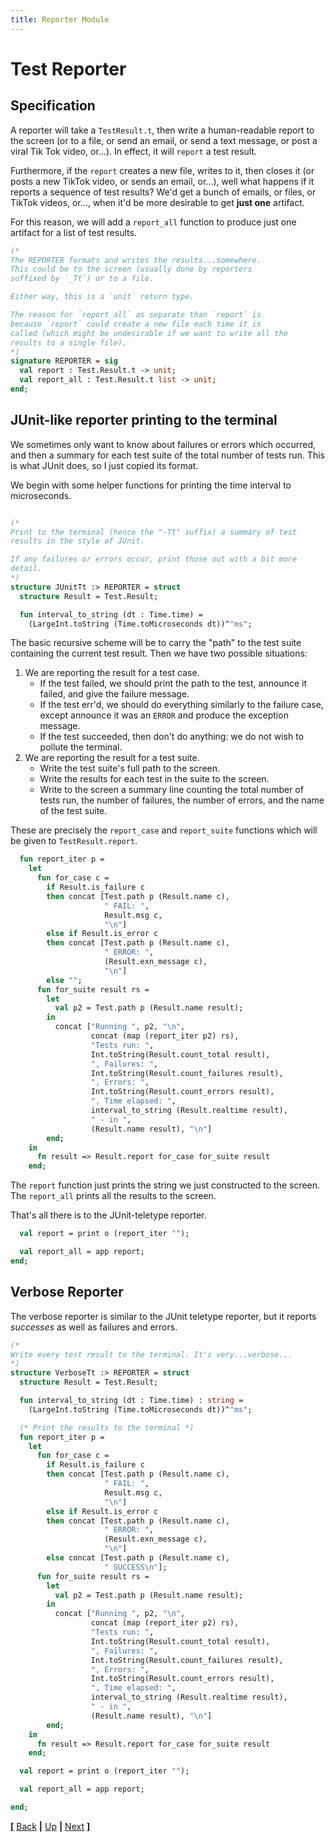 ```yaml
---
title: Reporter Module
---
```


# Test Reporter

## Specification

A reporter will take a `TestResult.t`, then write a human-readable
report to the screen (or to a file, or send an email, or send a text
message, or post a viral Tik Tok video, or...). In effect, it will
`report` a test result.

Furthermore, if the `report` creates a new file, writes to it, then
closes it (or posts a new TikTok video, or sends an email, or...),
well what happens if it reports a sequence of test results? We'd get a
bunch of emails, or files, or TikTok videos, or..., when it'd be more
desirable to get **just one** artifact.

For this reason, we will add a `report_all` function to produce just
one artifact for a list of test results.

```sml {file="reporter.sig"}
(*
The REPORTER formats and writes the results...somewhere.
This could be to the screen (usually done by reporters
suffixed by `_Tt`) or to a file.

Either way, this is a `unit` return type.

The reason for `report_all` as separate than `report` is
because `report` could create a new file each time it is
called (which might be undesirable if we want to write all the
results to a single file).
*)
signature REPORTER = sig
  val report : Test.Result.t -> unit;
  val report_all : Test.Result.t list -> unit;
end;
```

## JUnit-like reporter printing to the terminal

We sometimes only want to know about failures or errors which
occurred, and then a summary for each test suite of the total number
of tests run. This is what JUnit does, so I just copied its format.

We begin with some helper functions for printing the time interval to
microseconds.

```sml {file="junit_tt.sml"}

(* 
Print to the terminal (hence the "-Tt" suffix) a summary of test
results in the style of JUnit.

If any failures or errors occur, print those out with a bit more
detail.
*)
structure JUnitTt :> REPORTER = struct
  structure Result = Test.Result;

  fun interval_to_string (dt : Time.time) =
    (LargeInt.toString (Time.toMicroseconds dt))^"ms";
```

The basic recursive scheme will be to carry the "path" to the test
suite containing the current test result. Then we have two possible
situations:

1. We are reporting the result for a test case. 
   - If the test failed, we should print the path to the test,
     announce it failed, and give the failure message.
   - If the test err'd, we should do everything similarly to the
     failure case, except announce it was an `ERROR` and produce the
     exception message.
   - If the test succeeded, then don't do anything: we do not wish to
     pollute the terminal.
2. We are reporting the result for a test suite.
   - Write the test suite's full path to the screen.
   - Write the results for each test in the suite to the screen.
   - Write to the screen a summary line counting the total number of
     tests run, the number of failures, the number of errors, and the
     name of the test suite.

These are precisely the `report_case` and `report_suite` functions
which will be given to `TestResult.report`.

```sml
  fun report_iter p =
    let
      fun for_case c =
        if Result.is_failure c
        then concat [Test.path p (Result.name c),
                     " FAIL: ",
                     Result.msg c,
                     "\n"]
        else if Result.is_error c
        then concat [Test.path p (Result.name c),
                     " ERROR: ",
                     (Result.exn_message c),
                     "\n"]
        else "";
      fun for_suite result rs =
        let
          val p2 = Test.path p (Result.name result);
        in
          concat ["Running ", p2, "\n",
                  concat (map (report_iter p2) rs),
                  "Tests run: ",
                  Int.toString(Result.count_total result),
                  ", Failures: ",
                  Int.toString(Result.count_failures result),
                  ", Errors: ",
                  Int.toString(Result.count_errors result),
                  ", Time elapsed: ",
                  interval_to_string (Result.realtime result),
                  " - in ",
                  (Result.name result), "\n"]
        end;
    in
      fn result => Result.report for_case for_suite result
    end;
```

The `report` function just prints the string we just constructed to
the screen. The `report_all` prints all the results to the screen.

That's all there is to the JUnit-teletype reporter.

```sml
  val report = print o (report_iter "");

  val report_all = app report;
end;
```

## Verbose Reporter

The verbose reporter is similar to the JUnit teletype reporter, but it
reports _successes_ as well as failures and errors.

```sml {file="verbose_tt.sml"}
(*
Write every test result to the terminal. It's very...verbose...
*)
structure VerboseTt :> REPORTER = struct
  structure Result = Test.Result;

  fun interval_to_string (dt : Time.time) : string =
    (LargeInt.toString (Time.toMicroseconds dt))^"ms";

  (* Print the results to the terminal *)
  fun report_iter p =
    let
      fun for_case c =
        if Result.is_failure c
        then concat [Test.path p (Result.name c),
                     " FAIL: ",
                     Result.msg c,
                     "\n"]
        else if Result.is_error c
        then concat [Test.path p (Result.name c),
                     " ERROR: ",
                     (Result.exn_message c),
                     "\n"]
        else concat [Test.path p (Result.name c),
                     " SUCCESS\n"];
      fun for_suite result rs =
        let
          val p2 = Test.path p (Result.name result);
        in
          concat ["Running ", p2, "\n",
                  concat (map (report_iter p2) rs),
                  "Tests run: ",
                  Int.toString(Result.count_total result),
                  ", Failures: ",
                  Int.toString(Result.count_failures result),
                  ", Errors: ",
                  Int.toString(Result.count_errors result),
                  ", Time elapsed: ",
                  interval_to_string (Result.realtime result),
                  " - in ",
                  (Result.name result), "\n"]
        end;
    in
      fn result => Result.report for_case for_suite result
    end;

  val report = print o (report_iter "");

  val report_all = app report;

end;
```

<footer>

**[**
[Back](./test-result.md) **|** [Up](./index.md) **|** [Next](./runner.md)
**]**

</footer>

